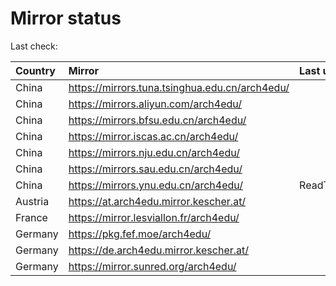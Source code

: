 <script src="./time.js"></script>
# Mirror status
Last check: <script type="text/javascript">localize(1680067081.7817898);</script>

|Country|Mirror|Last update|
|:------|:-----|:----------|
|China|https://mirrors.tuna.tsinghua.edu.cn/arch4edu/|<script type="text/javascript">localize(1680028583);</script>|
|China|https://mirrors.aliyun.com/arch4edu/|<script type="text/javascript">localize(1680028583);</script>|
|China|https://mirrors.bfsu.edu.cn/arch4edu/|<script type="text/javascript">localize(1680028583);</script>|
|China|https://mirror.iscas.ac.cn/arch4edu/|<script type="text/javascript">localize(1680028583);</script>|
|China|https://mirrors.nju.edu.cn/arch4edu/|<script type="text/javascript">localize(1679985241);</script>|
|China|https://mirrors.sau.edu.cn/arch4edu/|<script type="text/javascript">localize(1673850842);</script>|
|China|https://mirrors.ynu.edu.cn/arch4edu/|ReadTimeout|
|Austria|https://at.arch4edu.mirror.kescher.at/|<script type="text/javascript">localize(1680028583);</script>|
|France|https://mirror.lesviallon.fr/arch4edu/|<script type="text/javascript">localize(1680028583);</script>|
|Germany|https://pkg.fef.moe/arch4edu/|<script type="text/javascript">localize(1680028583);</script>|
|Germany|https://de.arch4edu.mirror.kescher.at/|<script type="text/javascript">localize(1680028583);</script>|
|Germany|https://mirror.sunred.org/arch4edu/|<script type="text/javascript">localize(1680028583);</script>|

<script src="./tablefilter/tablefilter.js"></script>
<script src="./table.js"></script>